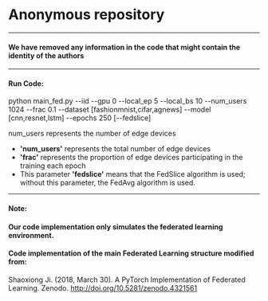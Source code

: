 # Anonymous repository

------

#### We have removed any information in the code that might contain the identity of the authors

------

#### Run Code:

python main_fed.py --iid   --gpu 0 --local_ep 5 --local_bs 10  --num_users 1024 --frac 0.1 --dataset [fashionmnist,cifar,agnews]  --model [cnn,resnet,lstm] --epochs 250 [--fedslice]

num_users represents the number of edge devices

- **'num_users'**  represents the total number of edge devices 
- **'frac'** represents  the proportion of edge devices participating in the training each epoch
- This parameter **'fedslice'** means that the FedSlice algorithm is used; without this parameter, the FedAvg algorithm is used.

------

#### Note: 

#### 		Our code implementation only simulates the federated learning environment.

#### 	Code implementation of the main Federated Learning structure modified from: 

Shaoxiong Ji. (2018, March 30). A PyTorch Implementation of Federated Learning. Zenodo. http://doi.org/10.5281/zenodo.4321561

​			
